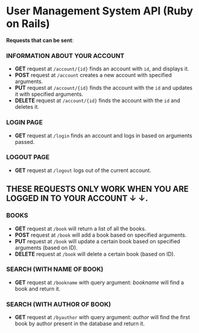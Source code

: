 # User Management System API (Ruby on Rails)

**Requests that can be sent**:

### INFORMATION ABOUT YOUR ACCOUNT
* **GET** request at `/account/{id}` finds an account with `id`, and displays it.
* **POST** request at `/account` creates a new account with specified arguments.
* **PUT** request at `/account/{id}` finds the account with the `id` and updates it with specified arguments.
* **DELETE** request at `/account/{id}` finds the account with the `id` and deletes it.

### LOGIN PAGE
* **GET** request at `/login` finds an account and logs in based on arguments passed.

### LOGOUT PAGE
* **GET** request at `/logout` logs out of the current account.

## THESE REQUESTS ONLY WORK WHEN YOU ARE LOGGED IN TO YOUR ACCOUNT &downarrow; &downarrow;.

### BOOKS
* **GET** request at `/book` will return a list of all the books.
* **POST** request at `/book` will add a book based on specified arguments.
* **PUT** request at `/book` will update a certain book based on specified arguments (based on ID).
* **DELETE** request at `/book` will delete a certain book (based on ID).

### SEARCH (WITH NAME OF BOOK)
* **GET** request at `/bookname` with query argument: *bookname* will find a book and return it.

### SEARCH (WITH AUTHOR OF BOOK)
* **GET** request at `/byauthor` with query argument: *author* will find the first book by author present in the database and return it.